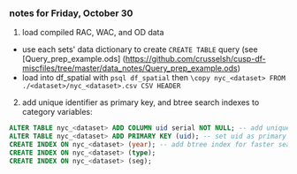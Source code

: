 ### notes for Friday, October 30
1. load compiled RAC, WAC, and OD data
  * use each sets' data dictionary to create `CREATE TABLE` query (see [Query_prep_example.ods] (https://github.com/crusselsh/cusp-df-miscfiles/tree/master/data_notes/Query_prep_example.ods)
  * load into df_spatial with `psql df_spatial` then `\copy nyc_<dataset> FROM ./<dataset>/nyc_<dataset>.csv CSV HEADER`
2. add unique identifier as primary key, and btree search indexes to category variables:
  ``` SQL
  ALTER TABLE nyc_<dataset> ADD COLUMN uid serial NOT NULL; -- add unique ID
  ALTER TABLE nyc_<dataset> ADD PRIMARY KEY (uid); -- set uid as primary key
  CREATE INDEX ON nyc_<dataset> (year); -- add btree index for faster searching
  CREATE INDEX ON nyc_<dataset> (type);
  CREATE INDEX ON nyc_<dataset> (seg);
  ```
  
